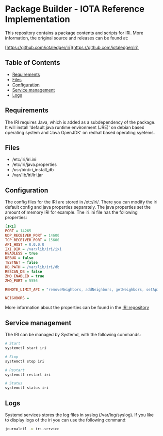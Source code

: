 # Package Builder - IOTA Reference Implementation

This repository contains a package contents and scripts for IRI.
More information, the original source and releases can be found at:

[https://github.com/iotaledger/iri](https://github.com/iotaledger/iri)

## Table of Contents
- [Requirements](#requirements)
- [Files](#files)
- [Configuration](#configuration)
- [Service management](#service-management)
- [Logs](#logs)

## Requirements
The IRI requires Java, which is added as a subdependency of the package. It will install 'default java runtime environment (JRE)' on debian based operating system and 'Java OpenJDK' on redhat based operating syetems.

## Files
- /etc/iri/iri.ini
- /etc/iri/java.properties
- /usr/bin/iri_install_db
- /var/lib/iri/iri.jar

## Configuration

The config files for the IRI are stored in /etc/iri/. There you can modify the iri default config and java properties separately. The java properties set the amount of memory IRI for example. The iri.ini
file has the following properties:

```ini
[IRI]
PORT = 14265
UDP_RECEIVER_PORT = 14600
TCP_RECEIVER_PORT = 15600
API_HOST = 0.0.0.0
IXI_DIR = /var/lib/iri/ixi
HEADLESS = true
DEBUG = false
TESTNET = false
DB_PATH = /var/lib/iri/db
RESCAN_DB = false
ZMQ_ENABLED = true
ZMQ_PORT = 5556

REMOTE_LIMIT_API = "removeNeighbors, addNeighbors, getNeighbors, setApiRateLimit"

NEIGHBORS =
```

More information about the properties can be found in the [IRI repository](https://github.com/iotaledger/iri)

## Service management

The IRI can be managed by Systemd, with the following commands:

```bash
# Start
systemctl start iri

# Stop
systemctl stop iri

# Restart
systemctl restart iri

# Status
systemctl status iri
```

## Logs

Systemd services stores the log files in syslog (/var/log/syslog). If you like to display logs of the iri you can use the following command:

```bash
journalctl -u iri.service
```